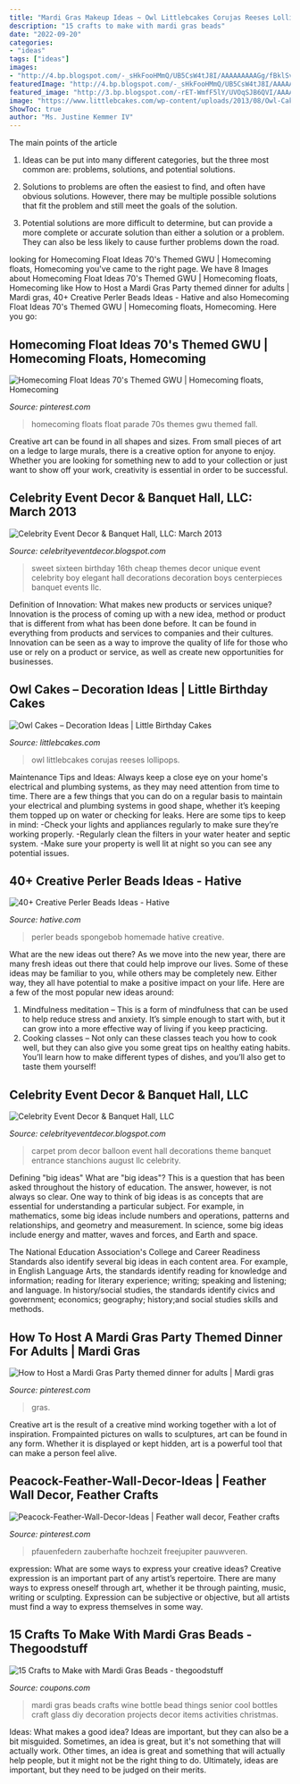 ```yaml
---
title: "Mardi Gras Makeup Ideas ~ Owl Littlebcakes Corujas Reeses Lollipops"
description: "15 crafts to make with mardi gras beads"
date: "2022-09-20"
categories:
- "ideas"
tags: ["ideas"]
images:
- "http://4.bp.blogspot.com/-_sHkFooHMmQ/UB5CsW4tJ8I/AAAAAAAAAGg/fBklSva9EEc/s1600/balloondecorationsjacksonville.jpg"
featuredImage: "http://4.bp.blogspot.com/-_sHkFooHMmQ/UB5CsW4tJ8I/AAAAAAAAAGg/fBklSva9EEc/s1600/balloondecorationsjacksonville.jpg"
featured_image: "http://3.bp.blogspot.com/-rET-WmfF5lY/UVOqSJB6QVI/AAAAAAAAAdk/cnm-jcilTIw/s1600/sweet+16+9.jpg"
image: "https://www.littlebcakes.com/wp-content/uploads/2013/08/Owl-Cake.jpg"
ShowToc: true
author: "Ms. Justine Kemmer IV"
---
```



The main points of the article
1. Ideas can be put into many different categories, but the three most common are: problems, solutions, and potential solutions.
2. Solutions to problems are often the easiest to find, and often have obvious solutions. However, there may be multiple possible solutions that fit the problem and still meet the goals of the solution.

3. Potential solutions are more difficult to determine, but can provide a more complete or accurate solution than either a solution or a problem. They can also be less likely to cause further problems down the road.

	

		
looking for Homecoming Float Ideas 70&#039;s Themed GWU | Homecoming floats, Homecoming you've came to the right page. We have 8 Images about Homecoming Float Ideas 70&#039;s Themed GWU | Homecoming floats, Homecoming like How to Host a Mardi Gras Party themed dinner for adults | Mardi gras, 40+ Creative Perler Beads Ideas - Hative and also Homecoming Float Ideas 70&#039;s Themed GWU | Homecoming floats, Homecoming. Here you go:
		
    
## Homecoming Float Ideas 70&#039;s Themed GWU | Homecoming Floats, Homecoming

<img loading=lazy src="https://i.pinimg.com/736x/f5/c4/c1/f5c4c1d50fa86427436de79334f5c94c.jpg" onerror="this.onerror=null;this.src='https://tse1.mm.bing.net/th?id=OIP.sQegvg4Uyr88G9ixeWvVLgHaJ3&amp;pid=15.1';" alt="Homecoming Float Ideas 70&#039;s Themed GWU | Homecoming floats, Homecoming">

_Source: pinterest.com_

>homecoming floats float parade 70s themes gwu themed fall. 

	

Creative art can be found in all shapes and sizes. From small pieces of art on a ledge to large murals, there is a creative option for anyone to enjoy. Whether you are looking for something new to add to your collection or just want to show off your work, creativity is essential in order to be successful.

    
## Celebrity Event Decor &amp; Banquet Hall, LLC: March 2013

<img loading=lazy src="http://3.bp.blogspot.com/-rET-WmfF5lY/UVOqSJB6QVI/AAAAAAAAAdk/cnm-jcilTIw/s1600/sweet+16+9.jpg" onerror="this.onerror=null;this.src='https://tse1.mm.bing.net/th?id=OIP.a7Do7-eobAHG_2LljLXuBgHaLM&amp;pid=15.1';" alt="Celebrity Event Decor &amp; Banquet Hall, LLC: March 2013">

_Source: celebrityeventdecor.blogspot.com_

>sweet sixteen birthday 16th cheap themes decor unique event celebrity boy elegant hall decorations decoration boys centerpieces banquet events llc. 

	

Definition of Innovation: What makes new products or services unique?
Innovation is the process of coming up with a new idea, method or product that is different from what has been done before. It can be found in everything from products and services to companies and their cultures. Innovation can be seen as a way to improve the quality of life for those who use or rely on a product or service, as well as create new opportunities for businesses.

    
## Owl Cakes – Decoration Ideas | Little Birthday Cakes

<img loading=lazy src="https://www.littlebcakes.com/wp-content/uploads/2013/08/Owl-Cake.jpg" onerror="this.onerror=null;this.src='https://tse4.mm.bing.net/th?id=OIP.6IdV8pdrVxJzygIPgxPetwHaJ9&amp;pid=15.1';" alt="Owl Cakes – Decoration Ideas | Little Birthday Cakes">

_Source: littlebcakes.com_

>owl littlebcakes corujas reeses lollipops. 

	

Maintenance Tips and Ideas: Always keep a close eye on your home's electrical and plumbing systems, as they may need attention from time to time.
There are a few things that you can do on a regular basis to maintain your electrical and plumbing systems in good shape, whether it’s keeping them topped up on water or checking for leaks. Here are some tips to keep in mind:
-Check your lights and appliances regularly to make sure they’re working properly.
-Regularly clean the filters in your water heater and septic system.
-Make sure your property is well lit at night so you can see any potential issues.

    
## 40+ Creative Perler Beads Ideas - Hative

<img loading=lazy src="https://hative.com/wp-content/uploads/2014/04/perler-beads-ideas/26-homemade-spongebob.jpg" onerror="this.onerror=null;this.src='https://tse1.mm.bing.net/th?id=OIP.97VK1uwdTlMld_b26Hz_GgHaFj&amp;pid=15.1';" alt="40+ Creative Perler Beads Ideas - Hative">

_Source: hative.com_

>perler beads spongebob homemade hative creative. 

	

What are the new ideas out there?
As we move into the new year, there are many fresh ideas out there that could help improve our lives. Some of these ideas may be familiar to you, while others may be completely new. Either way, they all have potential to make a positive impact on your life. Here are a few of the most popular new ideas around: 
1. Mindfulness meditation – This is a form of mindfulness that can be used to help reduce stress and anxiety. It’s simple enough to start with, but it can grow into a more effective way of living if you keep practicing. 
2. Cooking classes – Not only can these classes teach you how to cook well, but they can also give you some great tips on healthy eating habits. You’ll learn how to make different types of dishes, and you’ll also get to taste them yourself!

    
## Celebrity Event Decor &amp; Banquet Hall, LLC

<img loading=lazy src="http://4.bp.blogspot.com/-_sHkFooHMmQ/UB5CsW4tJ8I/AAAAAAAAAGg/fBklSva9EEc/s1600/balloondecorationsjacksonville.jpg" onerror="this.onerror=null;this.src='https://tse1.mm.bing.net/th?id=OIP.lPjObb1qFdJWJqDasSt5ugHaE6&amp;pid=15.1';" alt="Celebrity Event Decor &amp; Banquet Hall, LLC">

_Source: celebrityeventdecor.blogspot.com_

>carpet prom decor balloon event hall decorations theme banquet entrance stanchions august llc celebrity. 

	

Defining "big ideas"
What are "big ideas"? This is a question that has been asked throughout the history of education. The answer, however, is not always so clear.
One way to think of big ideas is as concepts that are essential for understanding a particular subject. For example, in mathematics, some big ideas include numbers and operations, patterns and relationships, and geometry and measurement. In science, some big ideas include energy and matter, waves and forces, and Earth and space.

The National Education Association's College and Career Readiness Standards also identify several big ideas in each content area. For example, in English Language Arts, the standards identify reading for knowledge and information; reading for literary experience; writing; speaking and listening; and language. In history/social studies, the standards identify civics and government; economics; geography; history;and social studies skills and methods.

    
## How To Host A Mardi Gras Party Themed Dinner For Adults | Mardi Gras

<img loading=lazy src="https://i.pinimg.com/736x/14/c5/e4/14c5e4489c234549e290b6e8ba743eb0.jpg" onerror="this.onerror=null;this.src='https://tse3.mm.bing.net/th?id=OIP.XwF0Ii3oDHpwJVXpqaEaXgHaLH&amp;pid=15.1';" alt="How to Host a Mardi Gras Party themed dinner for adults | Mardi gras">

_Source: pinterest.com_

>gras. 

	

Creative art is the result of a creative mind working together with a lot of inspiration. Frompainted pictures on walls to sculptures, art can be found in any form. Whether it is displayed or kept hidden, art is a powerful tool that can make a person feel alive.

    
## Peacock-Feather-Wall-Decor-Ideas | Feather Wall Decor, Feather Crafts

<img loading=lazy src="https://i.pinimg.com/736x/20/a5/6e/20a56e40468d3cae84cbab9c8217064c.jpg" onerror="this.onerror=null;this.src='https://tse2.mm.bing.net/th?id=OIP._YEn4Bswtf62ycx8SnAYbgHaJ4&amp;pid=15.1';" alt="Peacock-Feather-Wall-Decor-Ideas | Feather wall decor, Feather crafts">

_Source: pinterest.com_

>pfauenfedern zauberhafte hochzeit freejupiter pauwveren. 

	

expression: What are some ways to express your creative ideas?
Creative expression is an important part of any artist’s repertoire. There are many ways to express oneself through art, whether it be through painting, music, writing or sculpting. Expression can be subjective or objective, but all artists must find a way to express themselves in some way.

    
## 15 Crafts To Make With Mardi Gras Beads - Thegoodstuff

<img loading=lazy src="https://cdn.cpnscdn.com/static/blog/2015/02/wine-bottle.jpg" onerror="this.onerror=null;this.src='https://tse3.mm.bing.net/th?id=OIP.6osbFYo56ec5Q0id-3XpiAHaLH&amp;pid=15.1';" alt="15 Crafts to Make with Mardi Gras Beads - thegoodstuff">

_Source: coupons.com_

>mardi gras beads crafts wine bottle bead things senior cool bottles craft glass diy decoration projects decor items activities christmas. 

	

Ideas: What makes a good idea?
Ideas are important, but they can also be a bit misguided. Sometimes, an idea is great, but it's not something that will actually work. Other times, an idea is great and something that will actually help people, but it might not be the right thing to do. Ultimately, ideas are important, but they need to be judged on their merits.


